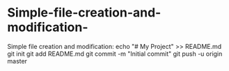 # Simple-file-creation-and-modification-
Simple file creation and modification:
echo "# My Project" >> README.md
git init
git add README.md
git commit -m "Initial commit"
git push -u origin master
